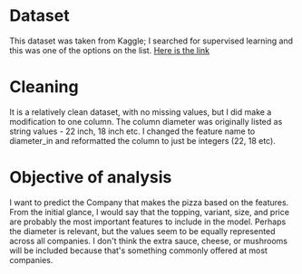 # Dataset
This dataset was taken from Kaggle; I searched for supervised learning and this was one of the options on the list. [Here is the link](https://www.kaggle.com/datasets/starlitlolith/canada-pizza-price-prediction)


# Cleaning
It is a relatively clean dataset, with no missing values, but I did make a modification to one column. The column diameter was originally listed as string values - 22 inch, 18 inch etc. I changed the feature name to diameter_in and reformatted the column to just be integers (22, 18 etc).

# Objective of analysis
I want to predict the Company that makes the pizza based on the features. From the initial glance, I would say that the topping, variant, size, and price are probably the most important features to include in the model. Perhaps the diameter is relevant, but the values seem to be equally represented across all companies. I don't think the extra sauce, cheese, or mushrooms will be included because that's something commonly offered at most companies.  